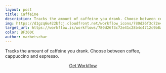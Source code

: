 ```yaml
---
layout: post
title: Caffeine
description: Tracks the amount of caffeine you drank. Choose between coffee, cappuccino and espresso.
img: https://d1gzq6u422bfcj.cloudfront.net/workflow_icons/780d26f3c72e41c28b4c4712c9b8a761.png
target_url: https://workflow.is/workflows/780d26f3c72e41c28b4c4712c9b8a761
color: BF360C
author: marbetschar
---
```


Tracks the amount of caffeine you drank. Choose between coffee, cappuccino and espresso.

<p style="text-align:center;">
    <a href="{{ page.target_url }}" class="button" style="background-color: #{{ page.color }}">Get Workflow</a>
</p>